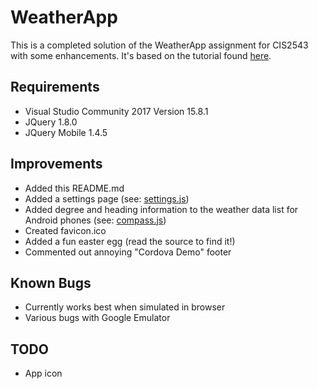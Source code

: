 # WeatherApp

This is a completed solution of the WeatherApp assignment for CIS2543 with some enhancements.  It's based on the tutorial found [here](https://docs.microsoft.com/en-us/visualstudio/cross-platform/tools-for-cordova/first-steps/build-your-first-app).

## Requirements

* Visual Studio Community 2017 Version 15.8.1
* JQuery 1.8.0
* JQuery Mobile 1.4.5

## Improvements

* Added this README.md
* Added a settings page (see: [settings.js](https://github.com/searlington5946/WeatherApp/blob/master/WeatherApp/www/scripts/settings.js))
* Added degree and heading information to the weather data list for Android phones (see: [compass.js](https://github.com/searlington5946/WeatherApp/blob/master/WeatherApp/merges/android/scripts/compass.js))
* Created favicon.ico
* Added a fun easter egg (read the source to find it!)
* Commented out annoying "Cordova Demo" footer

## Known Bugs

* Currently works best when simulated in browser
* Various bugs with Google Emulator

## TODO

* App icon